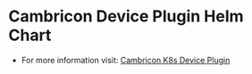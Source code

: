# Cambricon Device Plugin Helm Chart

* For more information visit: [Cambricon K8s Device Plugin](https://github.com/Cambricon/cambricon-k8s-device-plugin)
